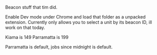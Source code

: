 Beacon stuff that tim did.


Enable Dev mode under Chrome and load that folder as a unpacked extension. Currently only allows you to select a unit by its beacon ID, ill work on that today.

Kiama is 149
Parramatta is 199

Parramatta is default, jobs since midnight is default.